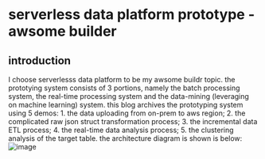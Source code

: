 # serverless data platform prototype - awsome builder
 
## introduction
I choose serverlesss data platform to be my awsome buildr topic. the prototying system consists of 3 portions, namely the batch processing system, the real-time processing system and the data-mining (leveraging on machine learning) system. this blog archives the prototyping system using 5 demos: 1. the data uploading from on-prem to aws region; 2. the complicated raw json struct transformation process; 3. the incremental data ETL process; 4. the real-time data analysis process; 5. the clustering analysis of the target table. the architecture diagram is shown is below:
![image](https://user-images.githubusercontent.com/97269758/151699229-59a3d842-41b9-4ba4-b244-b5d5d40d904b.png)
